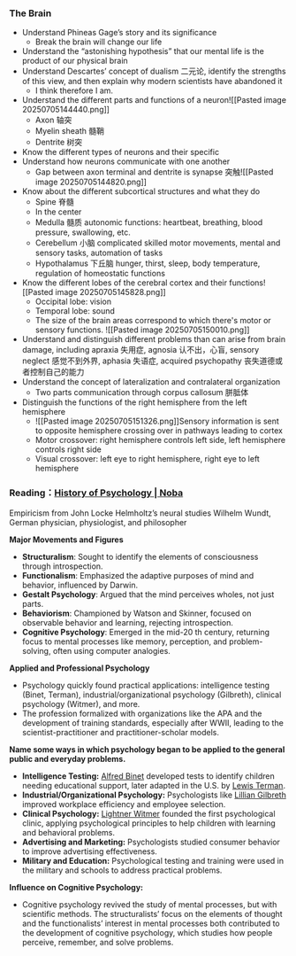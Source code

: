 ### The Brain
- Understand Phineas Gage’s story and its significance
	- Break the brain will change our life
- Understand the “astonishing hypothesis” that our mental life is the product of our physical brain
- Understand Descartes’ concept of dualism 二元论, identify the strengths of this view, and then explain why modern scientists have abandoned it
	- I think therefore I am.
- Understand the different parts and functions of a neuron![[Pasted image 20250705144440.png]]
	- Axon 轴突
	- Myelin sheath 髓鞘
	- Dentrite 树突
- Know the different types of neurons and their specific
- Understand how neurons communicate with one another
	- Gap between axon terminal and dentrite is synapse 突触![[Pasted image 20250705144820.png]]
- Know about the different subcortical structures and what they do
	- Spine 脊髓
	- In the center
	- Medulla 髓质 autonomic functions: heartbeat, breathing, blood pressure, swallowing, etc.
	- Cerebellum 小脑 complicated skilled motor movements, mental and sensory tasks, automation of tasks
	- Hypothalamus 下丘脑 hunger, thirst, sleep, body temperature, regulation of homeostatic functions
- Know the different lobes of the cerebral cortex and their functions![[Pasted image 20250705145828.png]]
	- Occipital lobe: vision
	- Temporal lobe: sound
	- The size of the brain areas correspond to which there's motor or sensory functions. ![[Pasted image 20250705150010.png]]
- Understand and distinguish different problems than can arise from brain damage, including apraxia 失用症, agnosia 认不出，心盲, sensory neglect 感觉不到外界, aphasia 失语症, acquired psychopathy 丧失道德或者控制自己的能力
- Understand the concept of lateralization and contralateral organization
	- Two parts communication through corpus callosum 胼胝体
- Distinguish the functions of the right hemisphere from the left hemisphere
	- ![[Pasted image 20250705151326.png]]Sensory information is sent to opposite hemisphere crossing over in pathways leading to cortex
	- Motor crossover: right hemisphere controls left side, left hemisphere controls right side
	- Visual crossover: left eye to right hemisphere, right eye to left hemisphere



### Reading：[History of Psychology \| Noba](https://nobaproject.com/modules/history-of-psychology#content) 
Empiricism from John Locke
Helmholtz’s neural studies
Wilhelm Wundt, German physician, physiologist, and philosopher

**Major Movements and Figures** 
- **Structuralism**: Sought to identify the elements of consciousness through introspection.
- **Functionalism**: Emphasized the adaptive purposes of mind and behavior, influenced by Darwin.
- **Gestalt Psychology**: Argued that the mind perceives wholes, not just parts.
- **Behaviorism**: Championed by Watson and Skinner, focused on observable behavior and learning, rejecting introspection.
- **Cognitive Psychology**: Emerged in the mid-20 th century, returning focus to mental processes like memory, perception, and problem-solving, often using computer analogies. 

**Applied and Professional Psychology** 
- Psychology quickly found practical applications: intelligence testing (Binet, Terman), industrial/organizational psychology (Gilbreth), clinical psychology (Witmer), and more.
- The profession formalized with organizations like the APA and the development of training standards, especially after WWII, leading to the scientist-practitioner and practitioner-scholar models.

**Name some ways in which psychology began to be applied to the general public and everyday problems.** 

- **Intelligence Testing:** [Alfred Binet](ask://ask/Who+was+Alfred+Binet) developed tests to identify children needing educational support, later adapted in the U.S. by [Lewis Terman](ask://ask/Who+was+Lewis+Terman).
- **Industrial/Organizational Psychology:** Psychologists like [Lillian Gilbreth](ask://ask/Who+was+Lillian+Gilbreth) improved workplace efficiency and employee selection.
- **Clinical Psychology:** [Lightner Witmer](ask://ask/Who+was+Lightner+Witmer) founded the first psychological clinic, applying psychological principles to help children with learning and behavioral problems.
- **Advertising and Marketing:** Psychologists studied consumer behavior to improve advertising effectiveness.
- **Military and Education:** Psychological testing and training were used in the military and schools to address practical problems.

**Influence on Cognitive Psychology:**
- Cognitive psychology revived the study of mental processes, but with scientific methods. The structuralists’ focus on the elements of thought and the functionalists’ interest in mental processes both contributed to the development of cognitive psychology, which studies how people perceive, remember, and solve problems.
